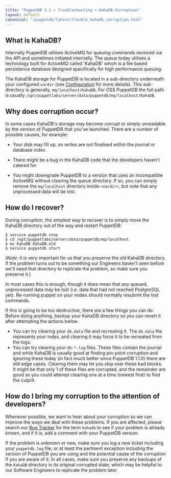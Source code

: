 ```yaml
---
title: "PuppetDB 3.1 » Troubleshooting » KahaDB Corruption"
layout: default
canonical: "/puppetdb/latest/trouble_kahadb_corruption.html"
---
```


[configure_vardir]: ./configure.html#vardir
[tracker]: https://tickets.puppetlabs.com/browse/PDB

What is KahaDB?
-----

Internally PuppetDB utilises ActiveMQ for queuing commands received via the API and sometimes initiated internally. The queue today utilises a technology built for ActiveMQ called 'KahaDB' which is a file based persistence database designed specifically for high performance queuing.

The KahaDB storage for PuppetDB is located in a sub-directory underneath your configured `vardir` (see [Configuration][configure_vardir] for more details). This sub-directory is generally, `mq/localhost/KahaDB`. For OSS PuppetDB the full path is usually `/opt/puppetlabs/server/data/puppetdb/mq/localhost/KahaDB`.

Why does corruption occur?
-----

In some cases KahaDB's storage may become corrupt or simply unreadable
by the version of PuppetDB that you've launched.  There are a number
of possible causes, for example:

* Your disk may fill up, so writes are not finalised within the journal or database index.

* There might be a bug in the KahaDB code that the developers haven't catered for.

* You might downgrade PuppetDB to a version that uses an incompatible
  ActiveMQ without clearing the queue directory.  If so, you can
  simply remove the `mq/localhost` directory inside `<vardir>`, but
  note that any unprocessed data will be lost.

How do I recover?
-----

During corruption, the simplest way to recover is to simply move the KahaDB directory out of the way and restart PuppetDB:

    $ service puppetdb stop
    $ cd /opt/puppetlabs/server/data/puppetdb/mq/localhost
    $ mv KahaDB KahaDB.old
    $ service puppetdb start

(*Note:* it is very important for us that you preserve the old KahaDB directory. If the problem turns out to be something our Engineers haven't seen before we'll need that directory to replicate the problem, so make sure you preserve it.)

In most cases this is enough, though it does mean that any queued,
unprocessed data may be lost (i.e. data that had not reached
PostgreSQL yet).  Re-running puppet on your nodes should normally
resubmit the lost commands.

If this is going to be too destructive, there are a few things you can do. Before doing anything, backup your KahaDB directory so you can revert it after attempting the actions below:

* You can try clearing your `db.data` file and recreating it. The `db.data` file represents your index, and clearing it may force it to be recreated from the logs.
* You can try clearing your `db-*.log` files. These files contain the journal and while KahaDB is usually good at finding pin-point corruption and ignoring these today (in fact much better since PuppetDB 1.1.0) there are still edge cases.  Clearing them may let you skip over these bad blocks. It might be that only 1 of these files are corrupted, and the remainder are good so you could attempt clearing one at a time (newest first) to find the culprit.

How do I bring my corruption to the attention of developers?
-----

Whenever possible, we want to hear about your corruption so we can improve the ways we deal with these problems. If you are affected, please search our [Bug Tracker][tracker] for the term `kahadb` to see if your problem is already known, and if it is, add a comment with your PuppetDB version.

If the problem is unknown or new, make sure you log a new ticket including your `puppetdb.log` file, or at least the pertinent exception including the version of PuppetDB you are using and the potential cause of the corruption if you are aware of it. In all cases, make sure you preserve any backups of the `KahaDB` directory in its original corrupted state, which may be helpful to our Software Engineers to replicate the problem later.
